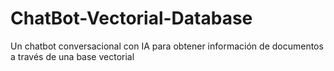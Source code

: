 # ChatBot-Vectorial-Database
Un chatbot conversacional con IA para obtener información de documentos a través de una base vectorial
